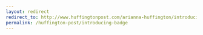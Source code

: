 ```yaml
---
layout: redirect
redirect_to: http://www.huffingtonpost.com/arianna-huffington/introducing-huffpost-badg_b_557168.html
permalink: /huffington-post/introducing-badge
---
```

